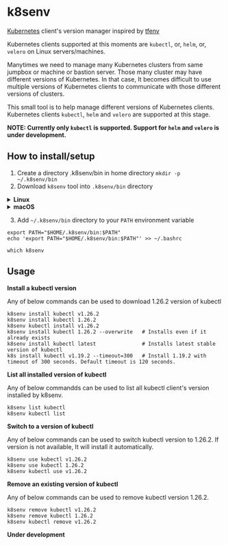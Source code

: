 # k8senv

[Kubernetes](https://kubernetes.io) client's version manager inspired by [tfenv](https://github.com/tfutils/tfenv)

Kubernetes clients supported at this moments are `kubectl`, or, `helm`, or, `velero` on Linux servers/machines.

Manytimes we need to manage many Kubernetes clusters from same jumpbox or machine or bastion server. Those many cluster may have different versions of Kubernetes. In that case, It becomes difficult to use multiple versions of Kubernetes clients to communicate with those different versions of clusters.

This small tool is to help manage different versions of Kubernetes clients. Kubernetes clients `kubectl`, `helm` and `velero` are supported at this stage.

**NOTE: Currently only `kubectl` is supported. Support for `helm` and `velero` is under development.**

## How to install/setup

1. Create a directory .k8senv/bin in home directory `mkdir -p ~/.k8senv/bin`
2. Download `k8senv` tool into `.k8senv/bin` directory

<details>
<summary><b>Linux</b></summary>

* [x86_64](https://github.com/navilg/k8senv/releases/latest/download/k8senv-linux-x86_64) Intel or AMD 64-Bit CPU

Download latest `k8senv` tool:
```
cd ~/.k8senv/bin
curl -L https://github.com/navilg/k8senv/releases/latest/download/k8senv-linux-x86_64 -o k8senv
chmod +x k8senv
```

Download specific version of `k8senv`. For e.g. To download version `0.1.3`:

```
cd ~/.k8senv/bin
curl -LO https://github.com/navilg/k8senv/releases/download/v0.1.3/k8senv-linux-x86_64 -o k8senv
chmod +x k8senv
```

* [arm64](https://github.com/navilg/k8senv/releases/latest/download/k8senv-linux-arm64) Arm-based 64-Bit CPU (i.e. in Raspberry Pi)

Download latest `k8senv` tool:
```
cd ~/.k8senv/bin
curl -L https://github.com/navilg/k8senv/releases/latest/download/k8senv-linux-arm64 -o k8senv
chmod +x k8senv
```

Download specific version of `k8senv`. For e.g. To download version `0.1.3`:

```
cd ~/.k8senv/bin
curl -LO https://github.com/navilg/k8senv/releases/download/v0.1.3/k8senv-linux-arm64 -o k8senv
chmod +x k8senv
```

</details>

<details>
<summary><b>macOS</b></summary>

* [x86_64](https://github.com/navilg/k8senv/releases/latest/download/k8senv-macos-x86_64) Intel or AMD 64-Bit CPU

Download latest `k8senv` tool:
```
cd ~/.k8senv/bin
curl -L https://github.com/navilg/k8senv/releases/latest/download/k8senv-macos-x86_64 -o k8senv
chmod +x k8senv
```

Download specific version of `k8senv`. For e.g. To download version `0.1.3`:

```
cd ~/.k8senv/bin
curl -LO https://github.com/navilg/k8senv/releases/download/v0.1.3/k8senv-macos-x86_64 -o k8senv
chmod +x k8senv
```

* [arm64](https://github.com/navilg/k8senv/releases/latest/download/k8senv-macos-arm64) Arm-based 64-Bit CPU (i.e. in Raspberry Pi)

Download latest `k8senv` tool:
```
cd ~/.k8senv/bin
curl -L https://github.com/navilg/k8senv/releases/latest/download/k8senv-macos-arm64 -o k8senv
chmod +x k8senv
```

Download specific version of `k8senv`. For e.g. To download version `0.1.3`:

```
cd ~/.k8senv/bin
curl -LO https://github.com/navilg/k8senv/releases/download/v0.1.3/k8senv-macos-arm64 -o k8senv
chmod +x k8senv
```

</details>



3. Add `~/.k8senv/bin` directory to your `PATH` environment variable

```
export PATH="$HOME/.k8senv/bin:$PATH"
echo 'export PATH="$HOME/.k8senv/bin:$PATH"' >> ~/.bashrc
```

```
which k8senv
```

## Usage

**Install a kubectl version**

Any of below commands can be used to download 1.26.2 version of kubectl

```
k8senv install kubectl v1.26.2
k8senv install kubectl 1.26.2
k8senv kubectl install v1.26.2
k8senv install kubectl 1.26.2 --overwrite   # Installs even if it already exists
k8senv install kubectl latest               # Installs latest stable version of kubectl
k8s install kubectl v1.19.2 --timeout=300   # Install 1.19.2 with timeout of 300 seconds. Default timeout is 120 seconds.
```

**List all installed version of kubectl**

Any of below commandds can be used to list all kubectl client's version installed by k8senv.

```
k8senv list kubectl
k8senv kubectl list
```

**Switch to a version of kubectl**

Any of below commands can be used to switch kubectl version to 1.26.2. If version is not available, It will install it automatically.

```
k8senv use kubectl v1.26.2
k8senv use kubectl 1.26.2
k8senv kubectl use v1.26.2
```

**Remove an existing version of kubectl**

Any of below commands can be used to remove kubectl version 1.26.2.

```
k8senv remove kubectl v1.26.2
k8senv remove kubectl 1.26.2
k8senv kubectl remove v1.26.2
```

**Under development**